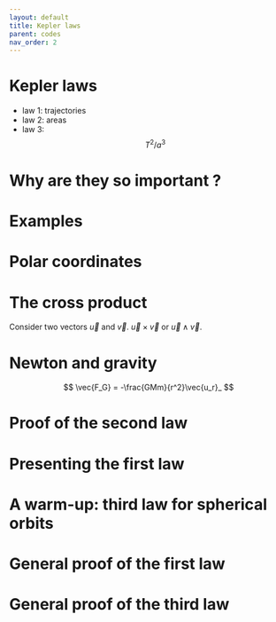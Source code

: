 ```yaml
---
layout: default
title: Kepler laws
parent: codes
nav_order: 2
---
```


# Kepler laws

- law 1: trajectories
- law 2: areas
- law 3: $$T^2/a^3$$

# Why are they so important ?

# Examples

# Polar coordinates

# The cross product 

Consider two vectors $\vec{u}$ and $\vec{v}$. 
$\vec{u} \times \vec{v}$ or $\vec{u} \wedge \vec{v}$.

# Newton and gravity

$$ \vec{F_G} = -\frac{GMm}{r^2}\vec{u_r}_ $$

# Proof of the second law

# Presenting the first law

# A warm-up: third law for spherical orbits

# General proof of the first law

# General proof of the third law

